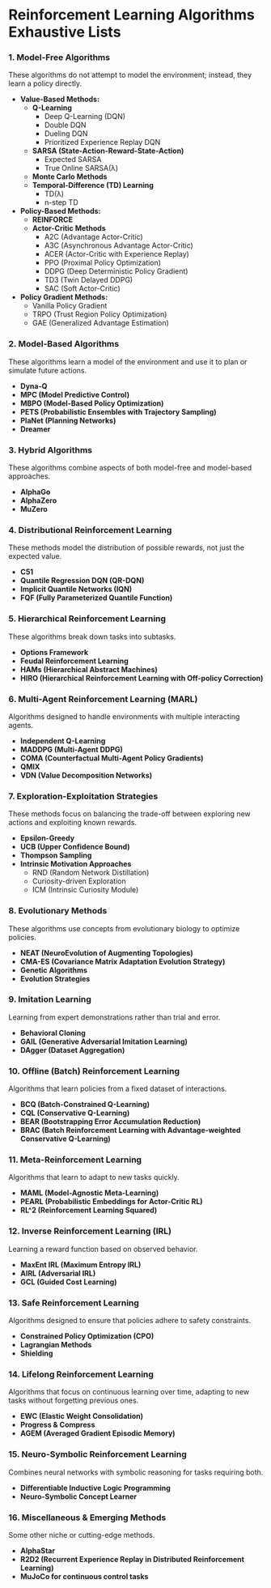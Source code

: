 
# Reinforcement Learning Algorithms Exhaustive Lists

### **1. Model-Free Algorithms**

These algorithms do not attempt to model the environment; instead, they learn a policy directly.

* **Value-Based Methods:**
  * **Q-Learning**
    * Deep Q-Learning (DQN)
    * Double DQN
    * Dueling DQN
    * Prioritized Experience Replay DQN
  * **SARSA (State-Action-Reward-State-Action)**
    * Expected SARSA
    * True Online SARSA(λ)
  * **Monte Carlo Methods**
  * **Temporal-Difference (TD) Learning**
    * TD(λ)
    * n-step TD
* **Policy-Based Methods:**
  * **REINFORCE**
  * **Actor-Critic Methods**
    * A2C (Advantage Actor-Critic)
    * A3C (Asynchronous Advantage Actor-Critic)
    * ACER (Actor-Critic with Experience Replay)
    * PPO (Proximal Policy Optimization)
    * DDPG (Deep Deterministic Policy Gradient)
    * TD3 (Twin Delayed DDPG)
    * SAC (Soft Actor-Critic)
* **Policy Gradient Methods:**
  * Vanilla Policy Gradient
  * TRPO (Trust Region Policy Optimization)
  * GAE (Generalized Advantage Estimation)

### **2. Model-Based Algorithms**

These algorithms learn a model of the environment and use it to plan or simulate future actions.

* **Dyna-Q**
* **MPC (Model Predictive Control)**
* **MBPO (Model-Based Policy Optimization)**
* **PETS (Probabilistic Ensembles with Trajectory Sampling)**
* **PlaNet (Planning Networks)**
* **Dreamer**

### **3. Hybrid Algorithms**

These algorithms combine aspects of both model-free and model-based approaches.

* **AlphaGo**
* **AlphaZero**
* **MuZero**

### **4. Distributional Reinforcement Learning**

These methods model the distribution of possible rewards, not just the expected value.

* **C51**
* **Quantile Regression DQN (QR-DQN)**
* **Implicit Quantile Networks (IQN)**
* **FQF (Fully Parameterized Quantile Function)**

### **5. Hierarchical Reinforcement Learning**

These algorithms break down tasks into subtasks.

* **Options Framework**
* **Feudal Reinforcement Learning**
* **HAMs (Hierarchical Abstract Machines)**
* **HIRO (Hierarchical Reinforcement Learning with Off-policy Correction)**

### **6. Multi-Agent Reinforcement Learning (MARL)**

Algorithms designed to handle environments with multiple interacting agents.

* **Independent Q-Learning**
* **MADDPG (Multi-Agent DDPG)**
* **COMA (Counterfactual Multi-Agent Policy Gradients)**
* **QMIX**
* **VDN (Value Decomposition Networks)**

### **7. Exploration-Exploitation Strategies**

These methods focus on balancing the trade-off between exploring new actions and exploiting known rewards.

* **Epsilon-Greedy**
* **UCB (Upper Confidence Bound)**
* **Thompson Sampling**
* **Intrinsic Motivation Approaches**
  * RND (Random Network Distillation)
  * Curiosity-driven Exploration
  * ICM (Intrinsic Curiosity Module)

### **8. Evolutionary Methods**

These algorithms use concepts from evolutionary biology to optimize policies.

* **NEAT (NeuroEvolution of Augmenting Topologies)**
* **CMA-ES (Covariance Matrix Adaptation Evolution Strategy)**
* **Genetic Algorithms**
* **Evolution Strategies**

### **9. Imitation Learning**

Learning from expert demonstrations rather than trial and error.

* **Behavioral Cloning**
* **GAIL (Generative Adversarial Imitation Learning)**
* **DAgger (Dataset Aggregation)**

### **10. Offline (Batch) Reinforcement Learning**

Algorithms that learn policies from a fixed dataset of interactions.

* **BCQ (Batch-Constrained Q-Learning)**
* **CQL (Conservative Q-Learning)**
* **BEAR (Bootstrapping Error Accumulation Reduction)**
* **BRAC (Batch Reinforcement Learning with Advantage-weighted Conservative Q-Learning)**

### **11. Meta-Reinforcement Learning**

Algorithms that learn to adapt to new tasks quickly.

* **MAML (Model-Agnostic Meta-Learning)**
* **PEARL (Probabilistic Embeddings for Actor-Critic RL)**
* **RL^2 (Reinforcement Learning Squared)**

### **12. Inverse Reinforcement Learning (IRL)**

Learning a reward function based on observed behavior.

* **MaxEnt IRL (Maximum Entropy IRL)**
* **AIRL (Adversarial IRL)**
* **GCL (Guided Cost Learning)**

### **13. Safe Reinforcement Learning**

Algorithms designed to ensure that policies adhere to safety constraints.

* **Constrained Policy Optimization (CPO)**
* **Lagrangian Methods**
* **Shielding**

### **14. Lifelong Reinforcement Learning**

Algorithms that focus on continuous learning over time, adapting to new tasks without forgetting previous ones.

* **EWC (Elastic Weight Consolidation)**
* **Progress & Compress**
* **AGEM (Averaged Gradient Episodic Memory)**

### **15. Neuro-Symbolic Reinforcement Learning**

Combines neural networks with symbolic reasoning for tasks requiring both.

* **Differentiable Inductive Logic Programming**
* **Neuro-Symbolic Concept Learner**

### **16. Miscellaneous & Emerging Methods**

Some other niche or cutting-edge methods.

* **AlphaStar**
* **R2D2 (Recurrent Experience Replay in Distributed Reinforcement Learning)**
* **MuJoCo for continuous control tasks**
